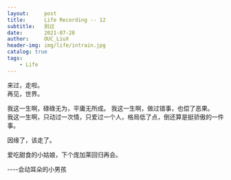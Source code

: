 ```yaml
---
layout:     post
title:      Life Recording -- 12
subtitle:   别过
date:       2021-07-28
author:     OUC_LiuX
header-img: img/life/intrain.jpg
catalog: true
tags:
    - Life       
---
```


来过，走啦。      
再见，世界。      

我这一生啊，碌碌无为，平庸无所成。
我这一生啊，做过错事，也偿了恶果。        
我这一生啊，只动过一次情，只爱过一个人，格局低了点，倒还算是挺骄傲的一件事。       

因缘了，该走了。      

爱吃甜食的小姑娘，下个庞加莱回归再会。      

----会动耳朵的小男孩